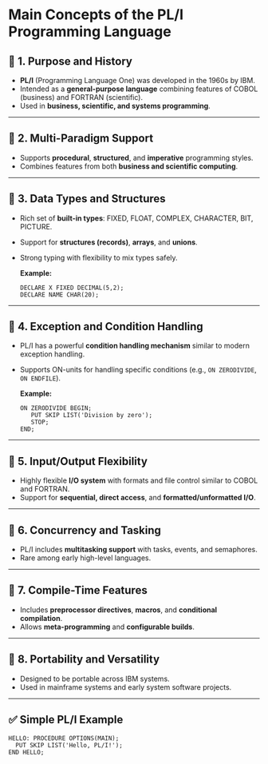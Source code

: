 # Main Concepts of the PL/I Programming Language

## 🔹 1. Purpose and History
- **PL/I** (Programming Language One) was developed in the 1960s by IBM.
- Intended as a **general-purpose language** combining features of COBOL (business) and FORTRAN (scientific).
- Used in **business, scientific, and systems programming**.

---

## 🔹 2. Multi-Paradigm Support
- Supports **procedural**, **structured**, and **imperative** programming styles.
- Combines features from both **business and scientific computing**.

---

## 🔹 3. Data Types and Structures
- Rich set of **built-in types**: FIXED, FLOAT, COMPLEX, CHARACTER, BIT, PICTURE.
- Support for **structures (records)**, **arrays**, and **unions**.
- Strong typing with flexibility to mix types safely.

  **Example:**
  ```pli
  DECLARE X FIXED DECIMAL(5,2);
  DECLARE NAME CHAR(20);
  ```

---

## 🔹 4. Exception and Condition Handling
- PL/I has a powerful **condition handling mechanism** similar to modern exception handling.
- Supports ON-units for handling specific conditions (e.g., `ON ZERODIVIDE`, `ON ENDFILE`).

  **Example:**
  ```pli
  ON ZERODIVIDE BEGIN;
     PUT SKIP LIST('Division by zero');
     STOP;
  END;
  ```

---

## 🔹 5. Input/Output Flexibility
- Highly flexible **I/O system** with formats and file control similar to COBOL and FORTRAN.
- Support for **sequential, direct access**, and **formatted/unformatted I/O**.

---

## 🔹 6. Concurrency and Tasking
- PL/I includes **multitasking support** with tasks, events, and semaphores.
- Rare among early high-level languages.

---

## 🔹 7. Compile-Time Features
- Includes **preprocessor directives**, **macros**, and **conditional compilation**.
- Allows **meta-programming** and **configurable builds**.

---

## 🔹 8. Portability and Versatility
- Designed to be portable across IBM systems.
- Used in mainframe systems and early system software projects.

---

## ✅ Simple PL/I Example
```pli
HELLO: PROCEDURE OPTIONS(MAIN);
  PUT SKIP LIST('Hello, PL/I!');
END HELLO;
```
